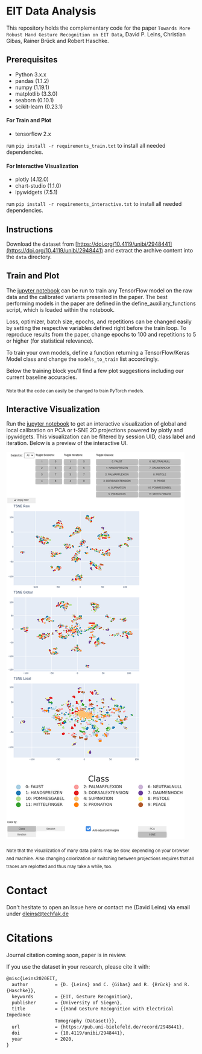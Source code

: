 # EIT Data Analysis

This repository holds the complementary code for the paper `Towards More Robust Hand Gesture Recognition on EIT Data`, David P. Leins, Christian Gibas, Rainer Brück and Robert Haschke.

## Prerequisites

- Python 3.x.x
- pandas (1.1.2)
- numpy (1.19.1)
- matplotlib (3.3.0)
- seaborn (0.10.1)
- scikit-learn (0.23.1)

#### For Train and Plot

- tensorflow 2.x

run `pip install -r requirements_train.txt` to install all needed dependencies.

#### For Interactive Visualization

- plotly (4.12.0)
- chart-studio (1.1.0)
- ipywidgets (7.5.1)

run `pip install -r requirements_interactive.txt` to install all needed dependencies.

## Instructions

Download the dataset from [https://doi.org/10.4119/unibi/2948441](https://doi.org/10.4119/unibi/2948441) and extract the archive content into the `data` directory.

## Train and Plot

The [jupyter notebook](train_and_plot.ipynb) can be run to train any TensorFlow model on the raw data and the calibrated variants presented in the paper. The best performing models in the paper are defined in the define_auxiliary_functions script, which is loaded within the notebook.

Loss, optimizer, batch size, epochs, and repetitions can be changed easily by setting the respective variables defined right before the train loop.
To reproduce results from the paper, change epochs to 100 and repetitions to 5 or higher (for statistical relevance).

To train your own models, define a function returning a TensorFlow/Keras Model class and change the `models_to_train` list accordingly.

Below the training block you'll find a few plot suggestions including our current baseline accuracies.

<sub>Note that the code can easily be changed to train PyTorch models.</sub>

## Interactive Visualization

Run the [jupyter notebook](interactive_calibration_view.ipynb) to get an interactive visualization of global and local calibration on PCA or t-SNE 2D projections powered by plotly and ipywidgets.
This visualization can be filtered by session UID, class label and iteration. Below is a preview of the interactive UI.

![preview-image](./resources/preview.png)

<sub>Note that the visualization of many data points may be slow, depending on your browser and machine. Also changing colorization or switching between projections requires that all traces are
replotted and thus may take a while, too.</sub>

# Contact

Don't hesitate to open an Issue here or contact me (David Leins) via email under dleins@techfak.de

# Citations

Journal citation coming soon, paper is in review.

If you use the dataset in your research, please cite it with:

```
@misc{Leins2020EIT,
  author          = {D. {Leins} and C. {Gibas} and R. {Brück} and R. {Haschke}},
  keywords        = {EIT, Gesture Recognition},
  publisher       = {University of Siegen},
  title           = {{Hand Gesture Recognition with Electrical Impedance
                  Tomography (Dataset)}},
  url             = {https://pub.uni-bielefeld.de/record/2948441},
  doi             = {10.4119/unibi/2948441},
  year            = 2020,
}
```
